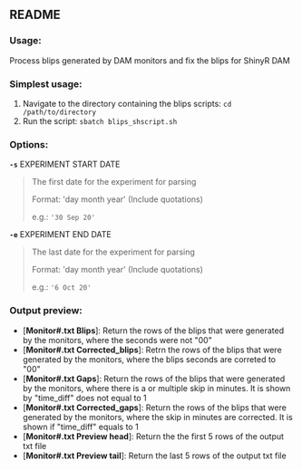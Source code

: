 README
------

### Usage: 

Process blips generated by DAM monitors and fix the blips for ShinyR DAM

### Simplest usage:

1. Navigate to the directory containing the blips scripts: `cd /path/to/directory`
2. Run the script: `sbatch blips_shscript.sh`
    
### Options:

  __`-s`__ EXPERIMENT START DATE
  
> The first date for the experiment for parsing
>
> Format: 'day month year' (Include quotations)
>
> e.g.: `'30 Sep 20'`

  __`-e`__ EXPERIMENT END DATE
  
> The last date for the experiment for parsing
>
> Format: 'day month year' (Include quotations)
>
> e.g.: `'6 Oct 20'`

### Output preview:

- [**Monitor#.txt Blips**]: Return the rows of the blips that were generated by the monitors, where the seconds were not "00"
- [**Monitor#.txt Corrected_blips**]: Retrn the rows of the blips that were generated by the monitors, where the blips seconds are correted to "00"
- [**Monitor#.txt Gaps**]: Return the rows of the blips that were generated by the monitors, where there is a or multiple skip in minutes. It is shown by "time_diff" does not equal to 1
- [**Monitor#.txt Corrected_gaps**]: Return the rows of the blips that were generated by the monitors, where the skip in minutes are corrected. It is shown if "time_diff" equals to 1
- [**Monitor#.txt Preview head**]: Return the the first 5 rows of the output txt file
- [**Monitor#.txt Preview tail**]: Return the last 5 rows of the output txt file
